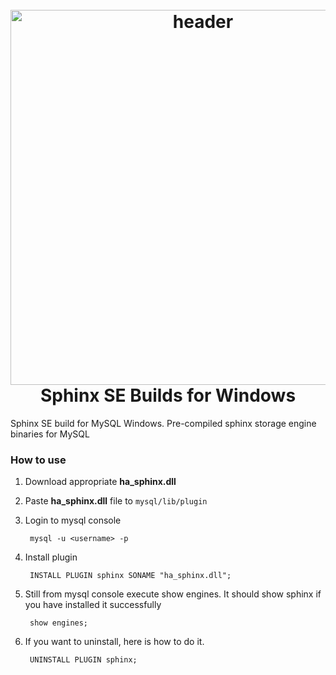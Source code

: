 <h1 align="center">
  <br>
  <a href="https://github.com/geocine/phaser3-rollup-typescript#readme"><img src="https://i.imgur.com/8MkldPt.png" alt="header" width="600"/></a>
  <br>
  Sphinx SE Builds for Windows
  <br>
</h1>


Sphinx SE build for MySQL Windows. Pre-compiled sphinx storage engine binaries for MySQL

### How to use

1. Download appropriate **ha_sphinx.dll**
2. Paste **ha_sphinx.dll** file to `mysql/lib/plugin`
3. Login to mysql console

		mysql -u <username> -p

4. Install plugin

		INSTALL PLUGIN sphinx SONAME "ha_sphinx.dll";

5. Still from mysql console execute show engines. It should show sphinx if you have installed it successfully

		show engines;
5. If you want to uninstall, here is how to do it.

		UNINSTALL PLUGIN sphinx;

